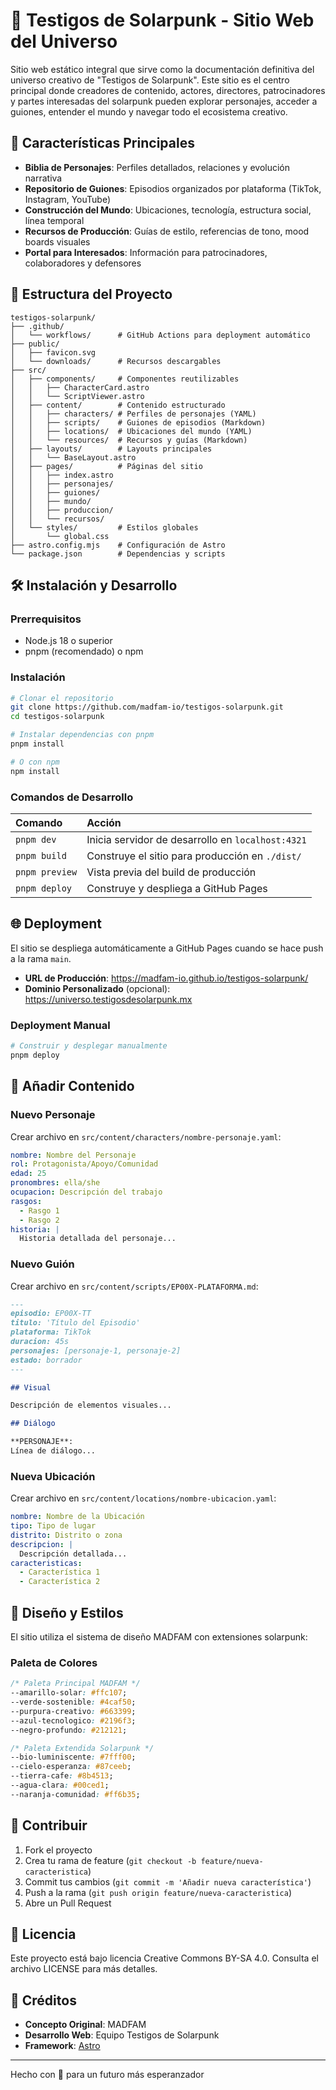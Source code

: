 # 🌱 Testigos de Solarpunk - Sitio Web del Universo

Sitio web estático integral que sirve como la documentación definitiva del universo creativo de "Testigos de Solarpunk". Este sitio es el centro principal donde creadores de contenido, actores, directores, patrocinadores y partes interesadas del solarpunk pueden explorar personajes, acceder a guiones, entender el mundo y navegar todo el ecosistema creativo.

## 🎯 Características Principales

- **Biblia de Personajes**: Perfiles detallados, relaciones y evolución narrativa
- **Repositorio de Guiones**: Episodios organizados por plataforma (TikTok, Instagram, YouTube)
- **Construcción del Mundo**: Ubicaciones, tecnología, estructura social, línea temporal
- **Recursos de Producción**: Guías de estilo, referencias de tono, mood boards visuales
- **Portal para Interesados**: Información para patrocinadores, colaboradores y defensores

## 🚀 Estructura del Proyecto

```text
testigos-solarpunk/
├── .github/
│   └── workflows/      # GitHub Actions para deployment automático
├── public/
│   ├── favicon.svg
│   └── downloads/      # Recursos descargables
├── src/
│   ├── components/     # Componentes reutilizables
│   │   ├── CharacterCard.astro
│   │   └── ScriptViewer.astro
│   ├── content/        # Contenido estructurado
│   │   ├── characters/ # Perfiles de personajes (YAML)
│   │   ├── scripts/    # Guiones de episodios (Markdown)
│   │   ├── locations/  # Ubicaciones del mundo (YAML)
│   │   └── resources/  # Recursos y guías (Markdown)
│   ├── layouts/        # Layouts principales
│   │   └── BaseLayout.astro
│   ├── pages/          # Páginas del sitio
│   │   ├── index.astro
│   │   ├── personajes/
│   │   ├── guiones/
│   │   ├── mundo/
│   │   ├── produccion/
│   │   └── recursos/
│   └── styles/         # Estilos globales
│       └── global.css
├── astro.config.mjs    # Configuración de Astro
└── package.json        # Dependencias y scripts
```

## 🛠️ Instalación y Desarrollo

### Prerrequisitos

- Node.js 18 o superior
- pnpm (recomendado) o npm

### Instalación

```bash
# Clonar el repositorio
git clone https://github.com/madfam-io/testigos-solarpunk.git
cd testigos-solarpunk

# Instalar dependencias con pnpm
pnpm install

# O con npm
npm install
```

### Comandos de Desarrollo

| Comando        | Acción                                            |
| :------------- | :------------------------------------------------ |
| `pnpm dev`     | Inicia servidor de desarrollo en `localhost:4321` |
| `pnpm build`   | Construye el sitio para producción en `./dist/`   |
| `pnpm preview` | Vista previa del build de producción              |
| `pnpm deploy`  | Construye y despliega a GitHub Pages              |

## 🌐 Deployment

El sitio se despliega automáticamente a GitHub Pages cuando se hace push a la rama `main`.

- **URL de Producción**: https://madfam-io.github.io/testigos-solarpunk/
- **Dominio Personalizado** (opcional): https://universo.testigosdesolarpunk.mx

### Deployment Manual

```bash
# Construir y desplegar manualmente
pnpm deploy
```

## 📝 Añadir Contenido

### Nuevo Personaje

Crear archivo en `src/content/characters/nombre-personaje.yaml`:

```yaml
nombre: Nombre del Personaje
rol: Protagonista/Apoyo/Comunidad
edad: 25
pronombres: ella/she
ocupacion: Descripción del trabajo
rasgos:
  - Rasgo 1
  - Rasgo 2
historia: |
  Historia detallada del personaje...
```

### Nuevo Guión

Crear archivo en `src/content/scripts/EP00X-PLATAFORMA.md`:

```markdown
---
episodio: EP00X-TT
titulo: 'Título del Episodio'
plataforma: TikTok
duracion: 45s
personajes: [personaje-1, personaje-2]
estado: borrador
---

## Visual

Descripción de elementos visuales...

## Diálogo

**PERSONAJE**:
Línea de diálogo...
```

### Nueva Ubicación

Crear archivo en `src/content/locations/nombre-ubicacion.yaml`:

```yaml
nombre: Nombre de la Ubicación
tipo: Tipo de lugar
distrito: Distrito o zona
descripcion: |
  Descripción detallada...
caracteristicas:
  - Característica 1
  - Característica 2
```

## 🎨 Diseño y Estilos

El sitio utiliza el sistema de diseño MADFAM con extensiones solarpunk:

### Paleta de Colores

```css
/* Paleta Principal MADFAM */
--amarillo-solar: #ffc107;
--verde-sostenible: #4caf50;
--purpura-creativo: #663399;
--azul-tecnologico: #2196f3;
--negro-profundo: #212121;

/* Paleta Extendida Solarpunk */
--bio-luminiscente: #7fff00;
--cielo-esperanza: #87ceeb;
--tierra-cafe: #8b4513;
--agua-clara: #00ced1;
--naranja-comunidad: #ff6b35;
```

## 🤝 Contribuir

1. Fork el proyecto
2. Crea tu rama de feature (`git checkout -b feature/nueva-caracteristica`)
3. Commit tus cambios (`git commit -m 'Añadir nueva característica'`)
4. Push a la rama (`git push origin feature/nueva-caracteristica`)
5. Abre un Pull Request

## 📜 Licencia

Este proyecto está bajo licencia Creative Commons BY-SA 4.0. Consulta el archivo LICENSE para más detalles.

## 🌟 Créditos

- **Concepto Original**: MADFAM
- **Desarrollo Web**: Equipo Testigos de Solarpunk
- **Framework**: [Astro](https://astro.build)

---

Hecho con 💚 para un futuro más esperanzador
